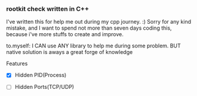### rootkit check written in C++

I've written this for help me out during my cpp journey. :) Sorry for any kind mistake, and I want to spend not more than seven days coding this, because i've more stuffs to create and improve.

to.myself: I CAN use ANY library to help me during some problem. BUT native solution is aways a great forge of knowledge

Features
- [X] Hidden PID(Process)
- [ ] Hidden Ports(TCP/UDP)

